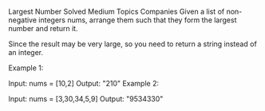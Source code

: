 Largest Number
     Solved
     Medium
     Topics
     Companies
     Given a list of non-negative integers nums, arrange them such that they form the largest number and return it.

Since the result may be very large, so you need to return a string instead of an integer.



Example 1:

Input: nums = [10,2]
Output: "210"
Example 2:

Input: nums = [3,30,34,5,9]
Output: "9534330"
